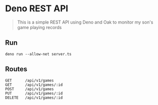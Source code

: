 # Deno REST API
> This is a simple REST API using Deno and Oak to monitor my son's game playing records

## Run
```
deno run --allow-net server.ts
```

## Routes
```
GET      /api/v1/games
GET      /api/v1/games/:id
POST     /api/v1/games
PUT      /api/v1/games/:id
DELETE   /api/v1/games/:id
```
